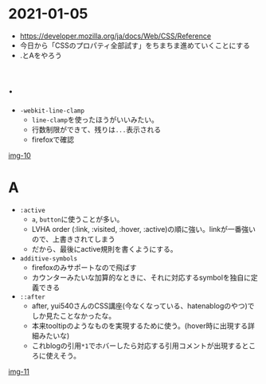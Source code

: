 # 2021-01-05
- https://developer.mozilla.org/ja/docs/Web/CSS/Reference
- 今日から「CSSのプロパティ全部試す」をちまちま進めていくことにする
- .とAをやろう

# .
- `-webkit-line-clamp`
  - `line-clamp`を使ったほうがいいみたい。
  - 行数制限ができて、残りは`...`表示される
  - firefoxで確認

[img-10](./img-10.png)

# A
- `:active`
  - `a`, `button`に使うことが多い。
  - LVHA order (:link, :visited, :hover, :active)の順に強い。linkが一番強いので、上書きされてしまう
  - だから、最後にactive規則を書くようにする。
- `additive-symbols`
  - firefoxのみサポートなので飛ばす
  - カウンターみたいな加算的なときに、それに対応するsymbolを独自に定義できる
- `::after`
  - after, yui540さんのCSS講座(今なくなっている、hatenablogのやつ)でしか見たことなかったな。
  - 本来tooltipのようなものを実現するために使う。(hover時に出現する詳細みたいな)
  - これblogの引用`*1`でホバーしたら対応する引用コメントが出現するところに使えそう。

[img-11](./img-11.png)
